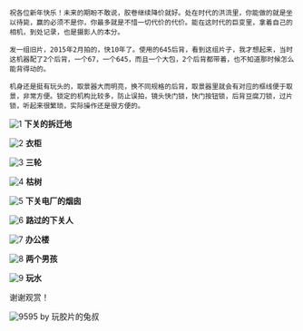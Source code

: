     祝各位新年快乐！未来的期盼不敢说，胶卷继续降价就好。处在时代的洪流里，你能做的就是坐以待毙，赢的必须不是你，你最多就是不惜一切代价的代价。能在这时代的巨变里，拿着自己的相机，到处记录，也是摄影人的本分。

    发一组旧片，2015年2月拍的，快10年了。使用的645后背，看到这组片子，我才想起来，当时这机器配了2个后背，一个67，一个645，而且一个大包，2个后背都带着，也不知道那时候怎么能背得动的。

    机身还是挺有玩头的，取景器大而明亮，换不同规格的后背，取景器里就会有对应的框线便于取景，非常方便。锁定的机构比较多，防止误拍，镜头快门锁，快门按钮锁，后背豆腐刀锁，过片锁，听起来很繁琐，实际操作还是很方便的。


![1](https://github.com/user-attachments/assets/78d8ee59-3f37-470e-a796-f934162e452c)
**下关的拆迁地**

![2](https://github.com/user-attachments/assets/9ed01b7d-dd69-428f-bf62-693c7104557f)
**衣柜**

![3](https://github.com/user-attachments/assets/24e89548-86c7-47c2-83b6-8fb2c7d225f4)
**三轮**

![4](https://github.com/user-attachments/assets/e7d4875a-d6d0-477c-bfd1-0e1d279aa00f)
**枯树**

![5](https://github.com/user-attachments/assets/e10c361a-6fd1-4f8c-bab5-88567334c34a)
**下关电厂的烟囱**

![6](https://github.com/user-attachments/assets/da288c8e-ac68-453c-9f61-39b21f88651b)
**路过的下关人**

![7](https://github.com/user-attachments/assets/f56e6d0f-585a-4acf-a24b-e2a35cd14484)
**办公楼**

![8](https://github.com/user-attachments/assets/1b602d44-b9e3-4a99-add6-6e147a2d90c3)
**两个男孩**

![9](https://github.com/user-attachments/assets/7b39696c-1026-4e46-b8b1-658dbe5c2e8b)
**玩水**

谢谢观赏！

![9595](https://github.com/user-attachments/assets/52d65513-5497-414c-8c9b-20272da5b461)
by 玩胶片的兔叔